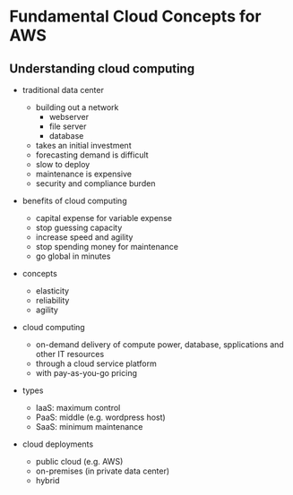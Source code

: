 # Fundamental Cloud Concepts for AWS

## Understanding cloud computing

- traditional data center
  - building out a network
    - webserver
    - file server
    - database
  - takes an initial investment
  - forecasting demand is difficult
  - slow to deploy
  - maintenance is expensive
  - security and compliance burden

- benefits of cloud computing
  - capital expense for variable expense
  - stop guessing capacity
  - increase speed and agility
  - stop spending money for maintenance
  - go global in minutes

- concepts
  - elasticity
  - reliability
  - agility

- cloud computing
  - on-demand delivery of compute power, database, spplications and other IT resources
  - through a cloud service platform
  - with pay-as-you-go pricing

- types
  - IaaS: maximum control
  - PaaS: middle (e.g. wordpress host)
  - SaaS: minimum maintenance

- cloud deployments
  - public cloud (e.g. AWS)
  - on-premises (in private data center)
  - hybrid
